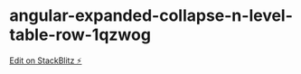 # angular-expanded-collapse-n-level-table-row-1qzwog

[Edit on StackBlitz ⚡️](https://stackblitz.com/edit/angular-expanded-collapse-n-level-table-row-gmb6nj)